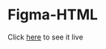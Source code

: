 # Figma-HTML
<p>Click <a href="https://mhasan1037.github.io/Figma-to-HTML-1/">here</a> to see it live</P>
